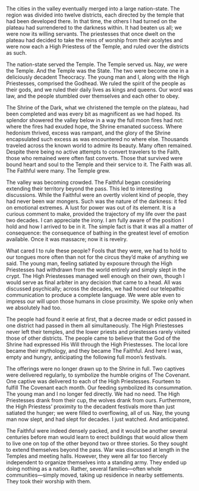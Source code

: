 The cities in the valley eventually merged into a large nation-state. The region was divided into twelve districts, each directed by the temple that had been developed there. In that time, the others I had turned on the plateau had surrendered to the darkness within. It had beaten us all; we were now its willing servants. The priestesses that once dwelt on the plateau had decided to take the reins of worship from their acolytes and were now each a High Priestess of the Temple, and ruled over the districts as such.

The nation-state served the Temple. The Temple served us. Nay, _we_ were the Temple. And the Temple was the State. The two were become one in a deliciously decadent Theocracy. The young man and I, along with the High Priestesses, comprised the Godhead. We ruled the spirit of the people as their gods, and we ruled their daily lives as kings and queens. Our word was law, and the people stumbled over themselves and each other to obey.

The Shrine of the Dark, what we christened the temple on the plateau, had been completed and was every bit as magnificent as we had hoped. Its splendor showered the valley below in a way the full moon fires had not: where the fires had exuded hope, the Shrine emanated success. Where hedonism thrived, excess was rampant, and the glory of the Shrine encapsulated such excess as was encountered no where else. Thousands traveled across the known world to admire its beauty. Many often remained. Despite there being no active attempts to convert travelers to the Faith, those who remained were often fast converts. Those that survived were bound heart and soul to the Temple and their service to it. The Faith was all. The Faithful were many. The Temple grew.

The valley was becoming crowded. The Faithful began considering extending their territory beyond the pass. This led to interesting discussions. While the Faithful were an overtly violent kind of people, they had never been war mongers. Such was the nature of the darkness: it fed on emotional extremes. A lust for power was out of its element. It is a curious comment to make, provided the trajectory of my life over the past two decades. I can appreciate the irony. I am fully aware of the position I hold and how I arrived to be in it. The simple fact is that it was all a matter of consequence: the consequence of bathing in the greatest level of emotion available. Once it was massacre; now it is revelry.

What cared I to rule these people? Fools that they were, we had to hold to our tongues more often than not for the circus they’d make of anything we said. The young man, feeling satiated by exposure through the High Priestesses had withdrawn from the world entirely and simply slept in the crypt. The High Priestesses managed well enough on their own, though I would serve as final arbiter in any decision that came to a head. All was discussed psychically; across the decades, we had honed our telepathic communication to produce a complete language. We were able even to impress our will upon those humans in close proximity. We spoke only when we absolutely had too.

The people had found it eerie at first, that a decree made or edict passed in one district had passed in them all simultaneously. The High Priestesses never left their temples, and the lower priests and priestesses rarely visited those of other districts. The people came to believe that the God of the Shrine had expressed His Will through the High Priestesses. The local lore became their mythology, and they became The Faithful. And here I was, empty and hungry, anticipating the following full moon’s festivals.

The offerings were no longer drawn up to the Shrine in full. Two captives were delivered regularly, to symbolize the humble origins of The Covenant. One captive was delivered to each of the High Priestesses. Fourteen to fulfill The Covenant each month. Our feeding symbolized its consummation. The young man and I no longer fed directly. We had no need. The High Priestesses drank from their cup, the wolves drank from ours. Furthermore, the High Priestess’ proximity to the decadent festivals more than just satiated the hunger; we were filled to overflowing, all of us. Nay, the young man now slept, and had slept for decades. I just watched. And anticipated.

The Faithful were indeed densely packed, and it would be another several centuries before man would learn to erect buildings that would allow them to live one on top of the other beyond two or three stories. So they sought to extend themselves beyond the pass. War was discussed at length in the Temples and meeting halls. However, they were all far too fiercely independent to organize themselves into a standing army. They ended up doing nothing as a nation. Rather, several families—often whole communities—simply moved, taking up residence in nearby settlements. They took their worship with them.